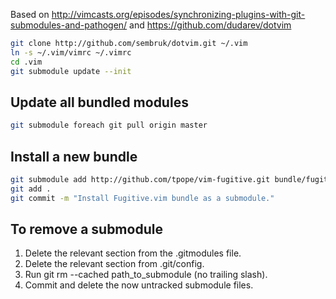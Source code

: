 Based on
http://vimcasts.org/episodes/synchronizing-plugins-with-git-submodules-and-pathogen/
and
https://github.com/dudarev/dotvim

```bash
git clone http://github.com/sembruk/dotvim.git ~/.vim
ln -s ~/.vim/vimrc ~/.vimrc
cd .vim
git submodule update --init
```

## Update all bundled modules

```bash
git submodule foreach git pull origin master
```

## Install a new bundle

```bash
git submodule add http://github.com/tpope/vim-fugitive.git bundle/fugitive
git add .
git commit -m "Install Fugitive.vim bundle as a submodule."
```

## To remove a submodule

1. Delete the relevant section from the .gitmodules file.
2. Delete the relevant section from .git/config.
3. Run git rm --cached path_to_submodule (no trailing slash).
4. Commit and delete the now untracked submodule files.

